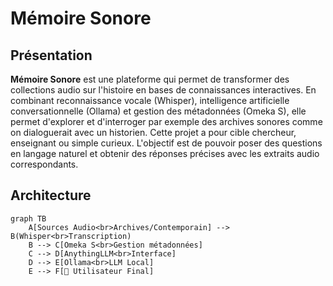 # Mémoire Sonore


## Présentation

**Mémoire Sonore** est une plateforme qui permet de transformer des collections audio sur l'histoire en bases de connaissances interactives. En combinant reconnaissance vocale (Whisper), intelligence artificielle conversationnelle (Ollama) et gestion des métadonnées (Omeka S), elle permet d'explorer et d'interroger par exemple des archives sonores comme on dialoguerait avec un historien. Cette projet a pour cible chercheur, enseignant ou simple curieux. L'objectif est de pouvoir poser des questions en langage naturel et obtenir des réponses précises avec les extraits audio correspondants.


## Architecture

```mermaid
graph TB
    A[Sources Audio<br>Archives/Contemporain] --> B(Whisper<br>Transcription)
    B --> C[Omeka S<br>Gestion métadonnées]
    C --> D[AnythingLLM<br>Interface]
    D --> E[Ollama<br>LLM Local]
    E --> F[🎤 Utilisateur Final]
